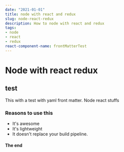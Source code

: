 ```yaml
---
date: "2021-01-01"
title: node with react and redux
slug: node-react-redux
description: How to node with react and redux
tags:
- node
- react
- redux
react-component-name: frontMatterTest
---
```



# Node with react redux

## test

This with a test with yaml front matter. 
Node react stuffs

### Reasons to use this

- It's awesome
- It's lightweight
- It doesn't replace your build pipeline.

#### The end
